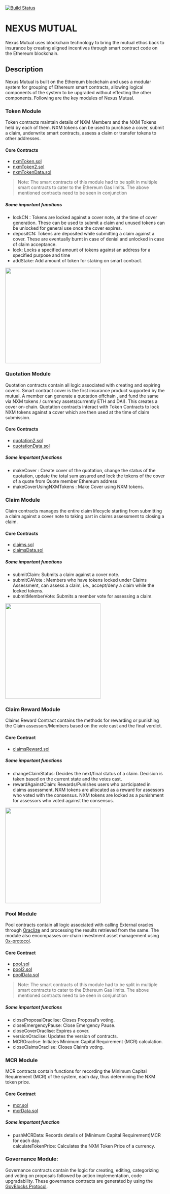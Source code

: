 [![Build Status](https://travis-ci.org/somish/NexusMutual.svg?branch=revise-token-module)](https://travis-ci.org/somish/NexusMutual)

<h1><a id="NEXUS_MUTUAL_0"></a>NEXUS MUTUAL</h1>
<p>Nexus Mutual uses blockchain technology to bring the mutual ethos back to insurance by creating aligned incentives through smart contract code on the Ethereum blockchain.</p>
<h2><a id="Description_3"></a>Description</h2>
<p>Nexus Mutual is built on the Ethereum blockchain and uses a modular system for grouping of Ethereum smart contracts, allowing logical components of the system to be upgraded without effecting the other components. Following are the key modules of Nexus Mutual.</p>
<h3><a id="Token_Module_6"></a>Token Module</h3>
<p>Token contracts maintain details of NXM Members and the NXM Tokens held by each of them. NXM tokens can be used to purchase a cover, submit a claim, underwrite smart contracts,  assess a claim or transfer tokens to other addresses.</p>
<h4><a id="Core_Contracts_9"></a>Core Contracts</h4>
<ul>
<li><a href="https://github.com/somish/NexusMutual/blob/revise-token-module/contracts/nxmToken.sol">nxmToken.sol</a></li>
<li><a href="https://github.com/somish/NexusMutual/blob/revise-token-module/contracts/nxmToken2.sol">nxmToken2.sol</a></li>
<li><a href="https://github.com/somish/NexusMutual/blob/revise-token-module/contracts/nxmTokenData.sol">nxmTokenData.sol</a></li>
</ul>
<blockquote>
<p>Note: The smart contracts of this module had to be split in multiple smart contracts to cater to the Ethereum Gas limits. The above mentioned contracts need to be seen in conjunction</p>
</blockquote>
<h5><a id="Some_important_functions_21"></a>Some important functions</h5>
<ul>
<li>lockCN : Tokens are locked against a cover note, at the time of cover generation. These can be used to submit a claim and unused tokens can be unlocked for general use once the cover expires.</li>
<li>depositCN: Tokens are deposited while submitting a claim against a cover. These are eventually burnt in case of denial and unlocked in case of claim acceptance.</li>
<li>lock: Locks a specified amount of tokens against an address for a specified purpose and time</li>
<li>addStake: Add amount of token for staking on smart contract.</li>
</ul>
<img src="https://nexusmutual.io/img/readme/Token.png" style="height: 300px;"> 

<h3><a id="Quotation_Module_28"></a>Quotation Module</h3>
<p>Quotation contracts contain all logic associated with creating and expiring covers. Smart contract cover is the first insurance product supported by the mutual. A member can generate a quotation offchain , and fund the same via NXM tokens / currency assets(currently ETH and DAI). This creates a cover on-chain. Quotation contracts interact with Token Contracts to lock NXM tokens against a cover which are then used at the time of claim submission.</p>
<h4><a id="Core_Contracts_31"></a>Core Contracts</h4>
<ul>
<li><a href="https://github.com/somish/NexusMutual/blob/revise-token-module/contracts/quotation2.sol">quotation2.sol</a></li>
<li><a href="https://github.com/somish/NexusMutual/blob/revise-token-module/contracts/quotationData.sol">quotationData.sol</a></li>
</ul>
<h5><a id="Some_important_functions_40"></a>Some important functions</h5>
<ul>
<li>makeCover : Create cover of the quotation, change the status of the quotation, update the total sum assured and lock the tokens of the cover of a quote from Quote member Ethereum address</li>
<li>makeCoverUsingNXMTokens : Make Cover using NXM tokens.</li>
</ul>
<h3><a id="Claim_Module_45"></a>Claim Module</h3>
<p>Claim contracts manages the entire claim lifecycle starting from submitting a claim against a cover note to taking part in claims assessment to closing a claim. </p>
<h4><a id="Core_Contracts_49"></a>Core Contracts</h4>
<ul>
<li><a href="https://github.com/somish/NexusMutual/blob/revise-token-module/contracts/claims.sol">claims.sol</a></li>
<li><a href="https://github.com/somish/NexusMutual/blob/revise-token-module/contracts/claimsData.sol">claimsData.sol</a></li>
</ul>
<h5><a id="Some_important_functions_58"></a>Some important functions</h5>
<ul>
<li>submitClaim: Submits a claim against a cover note.</li>
<li>submitCAVote : Members who have tokens locked under Claims Assessment, can assess a claim, i.e., accept/deny a claim while  the locked tokens.</li>
<li>submitMemberVote: Submits a member vote for assessing a claim.</li>
</ul>
<img src="https://nexusmutual.io/img/readme/Claim.png" style="height: 300px;">

<h3><a id="Claim_Reward_Module_64"></a>Claim Reward Module</h3>
<p>Claims Reward Contract contains the methods for rewarding or punishing the Claim assessors/Members based on the vote cast and the final verdict.</p>
<h4><a id="Core_Contract_67"></a>Core Contract</h4>
<ul>
<li><a href="https://github.com/somish/NexusMutual/blob/revise-token-module/contracts/claimsReward.sol">claimsReward.sol</a></li>
</ul>
<h5><a id="Some_important_functions_73"></a>Some important functions</h5>
<ul>
<li>changeClaimStatus: Decides the next/final status of a claim. Decision is taken based on the current state and the votes cast.</li>
<li>rewardAgainstClaim: Rewards/Punishes users who participated in claims assessment. NXM tokens are allocated as a reward for assessors who voted with the consensus. NXM tokens are locked as a punishment for assessors who voted against the consensus.</li>
</ul>
<img src="https://nexusmutual.io/img/readme/ClaimsReward.png" style="height: 300px;">

<h3><a id="Pool_Module_78"></a>Pool Module</h3>
<p>Pool contracts contain all logic associated with calling External oracles through <a href="manages the entire claim lifecycle">Oraclize</a> and processing the results retrieved from the same. The module also encompasses on-chain investment asset management using <a href="https://0xproject.com/">0x-protocol</a>.</p>
<h4><a id="Core_Contract_81"></a>Core Contract</h4>
<ul>
<li><a href="https://github.com/somish/NexusMutual/blob/revise-token-module/contracts/pool.sol">pool.sol</a></li>
<li><a href="https://github.com/somish/NexusMutual/blob/revise-token-module/contracts/pool2.sol">pool2.sol</a></li>
<li><a href="https://github.com/somish/NexusMutual/blob/revise-token-module/contracts/poolData.sol">poolData.sol</a></li>
</ul>
<blockquote>
<p>Note: The smart contracts of this module had to be split in multiple smart contracts to cater to the Ethereum Gas limits. The above mentioned contracts need to be seen in conjunction</p>
</blockquote>
<h5><a id="Some_important_functions_92"></a>Some important functions</h5>
<ul>
<li>closeProposalOraclise: Closes Proposal’s voting.</li>
<li>closeEmergencyPause: Close Emergency Pause.</li>
<li>closeCoverOraclise: Expires a cover.</li>
<li>versionOraclise: Updates the version of contracts.</li>
<li>MCROraclise: Initiates Minimum Capital Requirement (MCR) calculation.</li>
<li>closeClaimsOraclise: Closes Claim’s voting.</li>
</ul>
<h3><a id="MCR_Module_101"></a>MCR Module</h3>
<p>MCR contracts contain functions for recording the Minimum Capital Requirement (MCR) of the system, each day, thus determining the NXM token price.</p>
<h4><a id="Core_Contract_104"></a>Core Contract</h4>
<ul>
<li><a href="https://github.com/somish/NexusMutual/blob/revise-token-module/contracts/mcr.sol">mcr.sol</a></li>
<li><a href="https://github.com/somish/NexusMutual/blob/revise-token-module/contracts/mcrData.sol">mcrData.sol</a></li>
</ul>
<h5><a id="Some_important_function_112"></a>Some important function</h5>
<ul>
<li>pushMCRData: Records details of (Minimum Capital Requirement)MCR for each day.<br>
calculateTokenPrice: Calculates the NXM Token Price of a currency.</li>
</ul>
<h3><a id="Governance_Module_117"></a>Governance Module:</h3>
<p>Governance contracts contain the logic for creating, editing, categorizing and voting on proposals followed by action implementation, code upgradability. These governance contracts are generated by using the <a href="https://govblocks.io/">GovBlocks Protocol</a>.</p>
